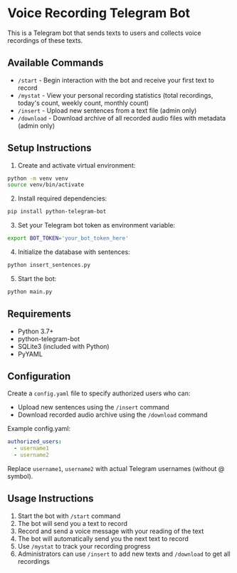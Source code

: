 # Voice Recording Telegram Bot

This is a Telegram bot that sends texts to users and collects voice recordings of these texts.

## Available Commands

- `/start` - Begin interaction with the bot and receive your first text to record
- `/mystat` - View your personal recording statistics (total recordings, today's count, weekly count, monthly count)
- `/insert` - Upload new sentences from a text file (admin only)
- `/download` - Download archive of all recorded audio files with metadata (admin only)

## Setup Instructions

1. Create and activate virtual environment:
```bash
python -m venv venv
source venv/bin/activate
```

2. Install required dependencies:
```bash
pip install python-telegram-bot
```

3. Set your Telegram bot token as environment variable:
```bash
export BOT_TOKEN='your_bot_token_here'
```

4. Initialize the database with sentences:
```bash
python insert_sentences.py
```

5. Start the bot:
```bash
python main.py
```

## Requirements
- Python 3.7+
- python-telegram-bot
- SQLite3 (included with Python)
- PyYAML

## Configuration

Create a `config.yaml` file to specify authorized users who can:
- Upload new sentences using the `/insert` command
- Download recorded audio archive using the `/download` command

Example config.yaml:
```yaml
authorized_users:
  - username1
  - username2
```

Replace `username1`, `username2` with actual Telegram usernames (without @ symbol).

## Usage Instructions

1. Start the bot with `/start` command
2. The bot will send you a text to record
3. Record and send a voice message with your reading of the text
4. The bot will automatically send you the next text to record
5. Use `/mystat` to track your recording progress
6. Administrators can use `/insert` to add new texts and `/download` to get all recordings
